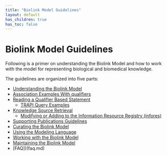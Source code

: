 ```yaml
---
title: "Biolink Model Guidelines"
layout: default
has_children: true
has_toc: false
---
```


# Biolink Model Guidelines

Following is a primer on understanding the Biolink Model and how to work with the model for representing biological and biomedical knowledge.

The guidelines are organized into five parts:
- [Understanding the Biolink Model](understanding-the-model.md)
- [Association Examples With qualifiers](association-examples-with-qualifiers.md)
- [Reading a Qualifier Based Statement](reading-a-qualifier-based-statement.md)
  - [TRAPI Query Examples](TRAPI-examples.md) 
- [Knowledge Source Retrieval](knowledge-source-retrieval.md)
   - [Modifying or Adding to the Information Resource Registry (infores)](information-resource-registry.md)
- [Supporting Publications Guidelines](supporting-publications-guidelines.md)
- [Curating the Biolink Model](curating-the-model.md)
- [Using the Modeling Language](using-the-modeling-language.md)
- [Working with the Biolink Model](working-with-the-model.md)
- [Maintaining the Biolink Model](maintaining-the-model.md)
- [FAQ])(faq.md)
